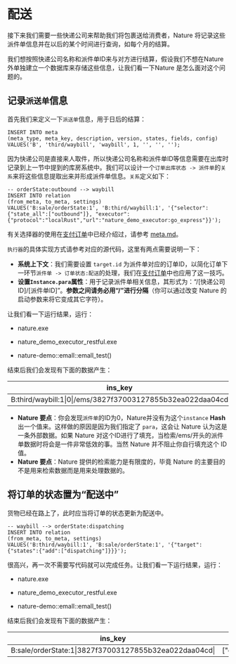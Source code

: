 # 配送

接下来我们需要一些快递公司来帮助我们将包裹送给消费者，Nature 将记录这些派件单信息并在以后的某个时间进行查询，如每个月的结算。

我们想按照快递公司名称和派件单ID来与对方进行结算，假设我们不想在Nature 外单独建立一个数据库来存储这些信息，让我们看一下Nature 是怎么面对这个问题的。

## 记录`派送单`信息

首先我们来定义一下`派送单`信息，用于日后的结算：

```mysql
INSERT INTO meta
(meta_type, meta_key, description, version, states, fields, config)
VALUES('B', 'third/waybill', 'waybill', 1, '', '', '');
```

因为快递公司是直接来人取件，所以快递公司名称和派件单ID等信息需要在出库时记录到上一节中提到的库房系统中。我们可以设计一个`订单出库状态 -> 派件单`的`关系`来将这些信息提取出来并形成派件单信息。`关系`定义如下：

```mysql
-- orderState:outbound --> waybill
INSERT INTO relation
(from_meta, to_meta, settings)
VALUES('B:sale/orderState:1', 'B:third/waybill:1', '{"selector":{"state_all":["outbound"]}, "executor":{"protocol":"localRust","url":"nature_demo_executor:go_express"}}');
```

有关选择器的使用在[支付订单](emall-3-pay-the-bill.md)中已经介绍过，请参考 [meta.md](https://github.com/llxxbb/Nature/blob/master/doc/ZH/help/meta.md)。

`执行器`的具体实现方式请参考对应的源代码，这里有两点需要说明一下：

- **系统上下文**：我们需要设置 `target.id` 为派件单对应的订单ID，以简化订单下一环节`派件单 -> 订单状态:配送`的处理，我们在[支付订单](emall-3-pay-the-bill.md)中也应用了这一技巧。
- **设置`Instance.para`属性**：用于记录派件单相关信息，其形式为：“/[快递公司ID]/[派件单ID]”。**参数之间请务必用“/”进行分隔**（你可以通过改变 Nature 的启动参数来将它变成其它字符）。

让我们看一下运行结果，运行：

- nature.exe

- nature_demo_executor_restful.exe

- nature-demo::emall::emall_test()

结束后我们会发现有下面的数据产生：

| ins_key                                                    | system_context                                  | from_key                                                  |
| ---------------------------------------------------------- | ----------------------------------------------- | --------------------------------------------------------- |
| B:third/waybill:1\|0\|/ems/3827f37003127855b32ea022daa04cd | {"target.id":"3827f37003127855b32ea022daa04cd"} | B:sale/orderState:1\|3827f37003127855b32ea022daa04cd\|\|4 |

- **Nature 要点**：你会发现`派件单`的ID为0，Nature并没有为这个`instance` **Hash**出一个值来。这样做的原因是因为我们指定了 `para`，这会让 Nature 认为这是一条外部数据。如果 Nature 对这个ID进行了填充，当检索/ems/开头的派件单数据时将会是一件非常低效的事。当然 Nature 并不阻止你自行填充这个 ID 值。
- **Nature 要点**：Nature 提供的检索能力是有限度的，毕竟 Nature 的主要目的不是用来检索数据而是用来处理数据的。

## 将订单的状态置为“配送中”

货物已经在路上了，此时应当将订单的状态更新为配送中。


```mysql
-- waybill --> orderState:dispatching
INSERT INTO relation
(from_meta, to_meta, settings)
VALUES('B:third/waybill:1', 'B:sale/orderState:1', '{"target":{"states":{"add":["dispatching"]}}}');
```

很高兴，再一次不需要写代码就可以完成任务。让我们看一下运行结果，运行：

- nature.exe

- nature_demo_executor_restful.exe

- nature-demo::emall::emall_test()

结束后我们会发现有下面的数据产生：

| ins_key                                                    | states          | state_version | from_key                                                  |
| ---------------------------------------------------------- | --------------- | ------------- | --------------------------------------------------------- |
| B:sale/orderState:1\|3827f37003127855b32ea022daa04cd\| | ["dispatching"] | 5             | B:third/waybill:1\|0\|/ems/3827f37003127855b32ea022daa04cd\|0 |

